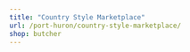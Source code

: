 ```yaml
---
title: "Country Style Marketplace"
url: /port-huron/country-style-marketplace/
shop: butcher
---
```

